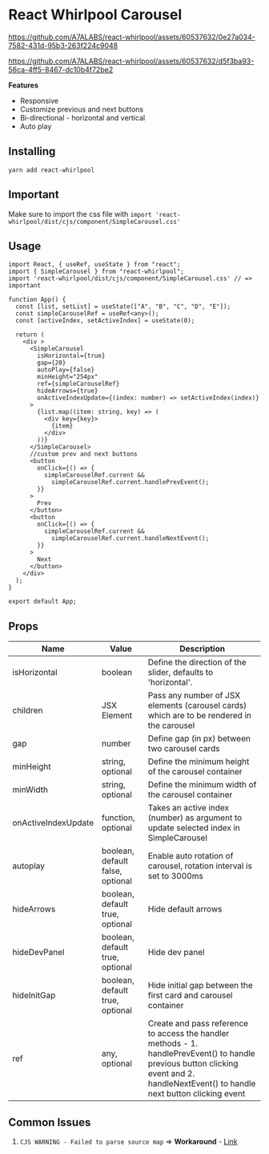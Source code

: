 # React Whirlpool Carousel 

https://github.com/A7ALABS/react-whirlpool/assets/60537632/0e27a034-7582-431d-95b3-263f224c9048


https://github.com/A7ALABS/react-whirlpool/assets/60537632/d5f3ba93-56ca-4ff5-8467-dc10b4f72be2


**Features**
* Responsive
* Customize previous and next buttons
* Bi-directional - horizontal and vertical
* Auto play

## Installing
`yarn add react-whirlpool`

## Important
Make sure to import the css file with `import 'react-whirlpool/dist/cjs/component/SimpleCarousel.css'`

## Usage
```
import React, { useRef, useState } from "react";
import { SimpleCarousel } from "react-whirlpool";
import 'react-whirlpool/dist/cjs/component/SimpleCarousel.css' // => important

function App() {
  const [list, setList] = useState(["A", "B", "C", "D", "E"]);
  const simpleCarouselRef = useRef<any>();
  const [activeIndex, setActiveIndex] = useState(0);

  return (
    <div >
      <SimpleCarousel
        isHorizontal={true}
        gap={20}
        autoPlay={false}
        minHeight="254px"
        ref={simpleCarouselRef}
        hideArrows={true}
        onActiveIndexUpdate={(index: number) => setActiveIndex(index)}
      >
        {list.map((item: string, key) => (
          <div key={key}>
            {item}
          </div>
        ))}
      </SimpleCarousel>
      //custom prev and next buttons
      <button
        onClick={() => {
          simpleCarouselRef.current &&
            simpleCarouselRef.current.handlePrevEvent();
        }}
      >
        Prev
      </button>
      <button
        onClick={() => {
          simpleCarouselRef.current &&
            simpleCarouselRef.current.handleNextEvent();
        }}
      >
        Next
      </button>
    </div>
  );
}

export default App;
```

## Props
| Name              | Value                                                               | Description                                                                                       |
|-------------------| ------------------------------------------------------------------  | -------------------------------------------------------------------------------------------------------------------------------------------     |
| isHorizontal      | boolean  | Define the direction of the slider, defaults to 'horizontal'.    |
|  children         | JSX Element | Pass any number of JSX elements (carousel cards) which are to be rendered in the carousel  |
| gap               | number | Define gap (in px) between two carousel cards  |
| minHeight         | string, optional | Define the minimum height of the carousel container  |
|minWidth           | string, optional  | Define the minimum width of the carousel container  |
|onActiveIndexUpdate| function, optional | Takes an active index (number) as argument to update selected index in SimpleCarousel |
| autoplay          | boolean, default false, optional  | Enable auto rotation of carousel, rotation interval is set to 3000ms    |
 hideArrows         | boolean, default true, optional  | Hide default arrows    |
 hideDevPanel       | boolean, default true, optional | Hide dev panel  |
 hideInitGap        | boolean, default true, optional | Hide initial gap between the first card and carousel container  |
 ref                | any, optional   | Create and pass reference to access the handler methods - 1. handlePrevEvent() to handle previous button clicking event and 2. handleNextEvent() to handle next button clicking event |

 ## Common Issues
 1. `CJS WARNING - Failed to parse source map` => **Workaround** - [Link](https://github.com/facebook/create-react-app/discussions/11767#discussioncomment-2092902)
